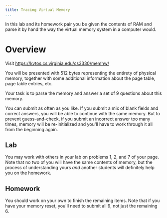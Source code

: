 ```yaml
---
title: Tracing Virtual Memory
...
```


In this lab and its homework pair you be given the contents of RAM and parse it by hand the way the virtual memory system in a computer would.

# Overview

Visit <https://kytos.cs.virginia.edu/cs3330/memhw/>

You will be presented with 512 bytes representing the entirety of physical memory,
together with some additional information about the page table, page table entries, etc.

Your task is to parse the memory and answer a set of 9 questions about this memory.

You can submit as often as you like. If you submit a mix of blank fields and correct answers, you will be able to continue with the same memory. But to prevent guess-and-check, if you submit an incorrect answer too many times, memory will be re-initialized and you'll have to work through it all from the beginning again.

## Lab

You may work with others in your lab on problems 1, 2, and 7 of your page.
Note that no two of you will have the same contents of memory, but the process of understanding yours *and* another students will definitely help you on the homework.

## Homework

You should work on your own to finish the remaining items.
Note that if you have your memory reset, you'll need to submit all 9, not just the remaining 6.

